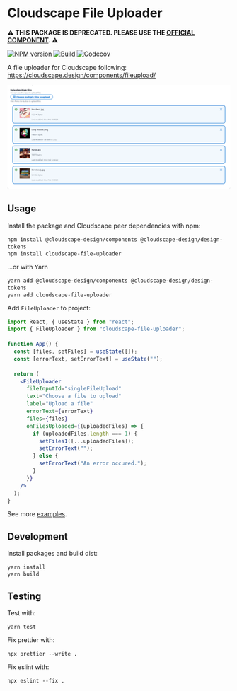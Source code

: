 # Cloudscape File Uploader

**⚠️ THIS PACKAGE IS DEPRECATED. PLEASE USE THE [OFFICIAL COMPONENT](https://cloudscape.design/components/file-upload/?tabId=playground). ⚠️**

[![NPM version](https://img.shields.io/npm/v/cloudscape-file-uploader)](https://www.npmjs.com/package/cloudscape-file-uploader)
[![Build](https://img.shields.io/github/actions/workflow/status/jasmaa/cloudscape-file-uploader/build.yml)](https://github.com/jasmaa/cloudscape-file-uploader/actions/workflows/build.yml)
[![Codecov](https://img.shields.io/codecov/c/github/jasmaa/cloudscape-file-uploader)](https://app.codecov.io/gh/jasmaa/cloudscape-file-uploader)

A file uploader for Cloudscape following: https://cloudscape.design/components/fileupload/

![Screenshot of multiple file uploader](https://github.com/jasmaa/cloudscape-file-uploader/raw/main/docs/screenshot_01.png)

## Usage

Install the package and Cloudscape peer dependencies with npm:

```
npm install @cloudscape-design/components @cloudscape-design/design-tokens
npm install cloudscape-file-uploader
```

...or with Yarn

```
yarn add @cloudscape-design/components @cloudscape-design/design-tokens
yarn add cloudscape-file-uploader
```

Add `FileUploader` to project:

```jsx
import React, { useState } from "react";
import { FileUploader } from "cloudscape-file-uploader";

function App() {
  const [files, setFiles] = useState([]);
  const [errorText, setErrorText] = useState("");

  return (
    <FileUploader
      fileInputId="singleFileUpload"
      text="Choose a file to upload"
      label="Upload a file"
      errorText={errorText}
      files={files}
      onFilesUploaded={(uploadedFiles) => {
        if (uploadedFiles.length === 1) {
          setFiles1([...uploadedFiles]);
          setErrorText("");
        } else {
          setErrorText("An error occured.");
        }
      }}
    />
  );
}
```

See more [examples](./examples).

## Development

Install packages and build dist:

```
yarn install
yarn build
```

## Testing

Test with:

```
yarn test
```

Fix prettier with:

```
npx prettier --write .
```

Fix eslint with:

```
npx eslint --fix .
```
